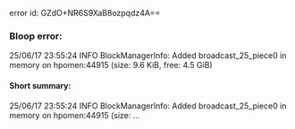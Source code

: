 error id: GZdO+NR6S9XaB8ozpqdz4A==
### Bloop error:

25/06/17 23:55:24 INFO BlockManagerInfo: Added broadcast_25_piece0 in memory on hpomen:44915 (size: 9.6 KiB, free: 4.5 GiB)
#### Short summary: 

25/06/17 23:55:24 INFO BlockManagerInfo: Added broadcast_25_piece0 in memory on hpomen:44915 (size: ...